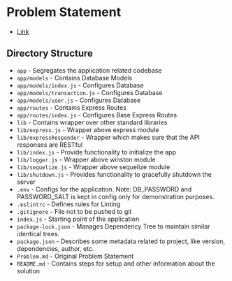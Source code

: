 # Problem Statement
- [Link](Problem.md)

## Directory Structure
- `app` - Segregates the application related codebase
- `app/models` - Contains Database Models
- `app/models/index.js` - Configures Database
- `app/models/transaction.js` - Configures Database
- `app/models/user.js` - Configures Database
- `app/routes` - Contains Express Routes
- `app/routes/index.js` - Configures Base Express Routes
- `lib` - Contains wrapper over other standard libraries
- `lib/express.js` - Wrapper above express module
- `lib/expressResponder` - Wrapper which makes sure that the API responses are RESTful
- `lib/index.js` - Provide functionality to initialize the app
- `lib/logger.js` - Wrapper above winston module
- `lib/sequelize.js` - Wrapper above sequelize module
- `lib/shutdown.js` - Provides functionality to gracefully shutdown the server
- `.env` - Configs for the application. Note: DB_PASSWORD and PASSWORD_SALT is kept in config only for demonstration purposes.
- `.eslintrc` - Defines rules for Linting
- `.gitignore` - File not to be pushed to git
- `index.js` - Starting point of the application
- `package-lock.json` - Manages Dependency Tree to maintain similar identical trees.
- `package.json` - Describes some metadata related to project, like version, dependencies, author, etc.
- `Problem.md` - Original Problem Statement
- `README.md` - Contains steps for setup and other information about the solution
